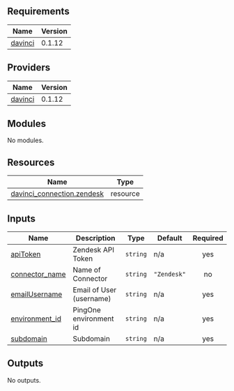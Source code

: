 <!-- BEGIN_TF_DOCS -->
## Requirements

| Name | Version |
|------|---------|
| <a name="requirement_davinci"></a> [davinci](#requirement\_davinci) | 0.1.12 |

## Providers

| Name | Version |
|------|---------|
| <a name="provider_davinci"></a> [davinci](#provider\_davinci) | 0.1.12 |

## Modules

No modules.

## Resources

| Name | Type |
|------|------|
| [davinci_connection.zendesk](https://registry.terraform.io/providers/pingidentity/davinci/0.1.12/docs/resources/connection) | resource |

## Inputs

| Name | Description | Type | Default | Required |
|------|-------------|------|---------|:--------:|
| <a name="input_apiToken"></a> [apiToken](#input\_apiToken) | Zendesk API Token | `string` | n/a | yes |
| <a name="input_connector_name"></a> [connector\_name](#input\_connector\_name) | Name of Connector | `string` | `"Zendesk"` | no |
| <a name="input_emailUsername"></a> [emailUsername](#input\_emailUsername) | Email of User (username) | `string` | n/a | yes |
| <a name="input_environment_id"></a> [environment\_id](#input\_environment\_id) | PingOne environment id | `string` | n/a | yes |
| <a name="input_subdomain"></a> [subdomain](#input\_subdomain) | Subdomain | `string` | n/a | yes |

## Outputs

No outputs.
<!-- END_TF_DOCS -->
